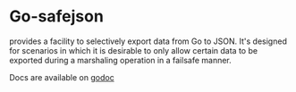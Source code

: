 # Go-safejson

provides a facility to selectively export data from Go to JSON. It's designed for scenarios in which it is desirable to only allow certain data to be exported during a marshaling operation in a failsafe manner.

Docs are available on [godoc](http://godoc.org/github.com/mtabini/go-safejson)